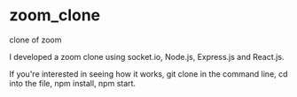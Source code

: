 # zoom_clone
clone of zoom


I developed a zoom clone using socket.io, Node.js, Express.js and React.js.

If you're interested in seeing how it works, git clone in the command line, cd into the file, npm install, npm start. 
